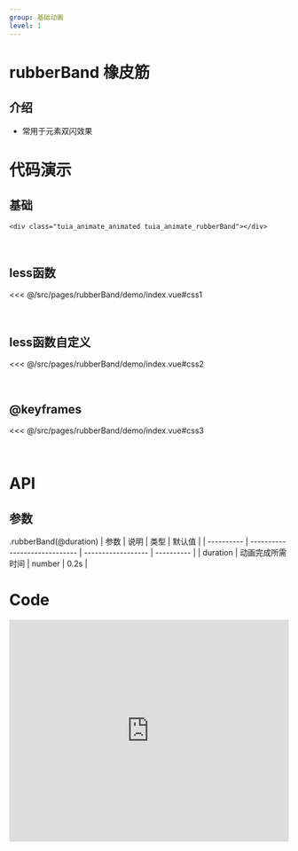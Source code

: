 ```yaml
---
group: 基础动画
level: 1
---
```


# rubberBand 橡皮筋

## 介绍
* 常用于元素双闪效果

# 代码演示

## 基础

```
<div class="tuia_animate_animated tuia_animate_rubberBand"></div>
```

<br />

## less函数

<<< @/src/pages/rubberBand/demo/index.vue#css1

<br />

## less函数自定义

<<< @/src/pages/rubberBand/demo/index.vue#css2

<br />

## @keyframes

<<< @/src/pages/rubberBand/demo/index.vue#css3

<br />

# API

## 参数
.rubberBand(@duration)
| 参数       | 说明                          | 类型               | 默认值     |
| ---------- | ----------------------------- | ------------------ | ---------- |
| duration       | 动画完成所需时间                 | number           | 0.2s  |
<br />

# Code

<iframe allowfullscreen="true" allowpaymentrequest="true" allowtransparency="true" frameborder="0" height="400" width="100%" scrolling="no" style="width: 100%; overflow:hidden; display:block;" loading="lazy" src="https://codepen.io/xieshiyi/embed/gORPBxa?height=265&theme-id=dark&default-tab=css%2Cresult&user=eltonmesquita&slug-hash=oNjGGbw&pen-title=Prefers-reduce-motion%20media%20query&name=cp_embed_1"></iframe>